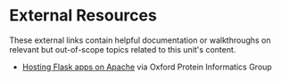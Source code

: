 # External Resources

These external links contain helpful documentation or walkthroughs on relevant but out-of-scope topics related to this unit's content.

* [Hosting Flask apps on Apache](https://www.blopig.com/blog/2021/05/hosting-multiple-flask-apps-using-apache-mod_wsgi/) via Oxford Protein Informatics Group

